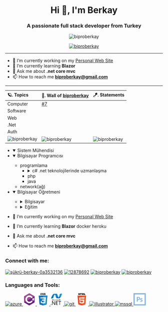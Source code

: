 <h1 align="center">Hi 👋, I'm Berkay</h1>
<h3 align="center">A passionate full stack developer from Turkey</h3>

<p align="center"> <img src="https://komarev.com/ghpvc/?username=biproberkay&label=Profile%20views&color=0e75b6&style=flat" alt="biproberkay" /> </p>

<p align="center"> <a href="https://github.com/ryo-ma/github-profile-trophy"><img src="https://github-profile-trophy.vercel.app/?username=biproberkay" alt="biproberkay" /></a> </p>

---



- 🔭 I’m currently working on my [Personal Web Site](https://github.com/users/biproberkay/projects/13)
- 🌱 I’m currently learning **Blazor**
- 💬 Ask me about **.net core mvc**
- 📫 How to reach me **biproberkay@gmail.com**

---



| 🪐. Topics                                                    | 📰. Wall of [biproberkay](https://github.com/biproberkay)     | 🪁. Statements                                                |
| :----------------------------------------------------------- | ------------------------------------------------------------ | ------------------------------------------------------------ |
| Computer                                                     | [#7](https://github.com/biproberkay/biproberkay/discussions/7#discussion-3736667) |                                                              |
| Software                                                     |                                                              |                                                              |
| Web                                                          |                                                              |                                                              |
| .Net                                                         |                                                              |                                                              |
| Auth                                                         |                                                              |                                                              |
| <img align="left" src="https://github-readme-stats.vercel.app/api/top-langs?username=biproberkay&show_icons=true&locale=en&layout=compact" alt="biproberkay" /> | <img align="center" src="https://github-readme-streak-stats.herokuapp.com/?user=biproberkay&" alt="biproberkay" /> | <img align="center" src="https://github-readme-stats.vercel.app/api?username=biproberkay&show_icons=true&locale=en" alt="biproberkay" /> |

<ul>
	<li>
		<details open>    
		    <summary>Sistem Mühendisi</summary>   
		</details>
	</li>
	<li>
	<details open>
		<summary>Bilgisayar Programcısı</summary>
		    <ul>
			<li>programlama
			    <ul>
				<li>
				    <details>
					<summary>c# .net teknolojilerinde uzmanlaşma</summary> 
					<ul>
					    <li>WPF öğrenerek başladım. küçün oyun, saat gibi uygulamalar yaptım</li>
					    <li>Microsoft .net core ile web frameworklerine başladım. mvc ve razor pages konusunda 		uzmanlaştım</li>
					    <li>katmanlı mirari öğrendim. ddd ve clean architecture konularını çalıştım</li>
					    <li>git versiyon kontrolü, agile scrum metodolojilerine dayanan azuredevops|githubprojects|bitbutckent&jira gibi proje yönetim toollarını deneyimledim</li>
					</ul>   
				    </details>
				</li>
				<li>php</li>
				<li>java</li>
		    </ul>
		</li>
		<li>network(ağ)</li>
	    </ul>   
	    </details>
	</li>
    <li>
        <details open>    
            <summary>Bilgisayar Öğretmeni</summary>
            <ul>
                <li>
                    <details>       				
                        <summary>Bilgisayar</summary>       
                        <details><summary>Yazılım</summary></details>    
                    </details> 
                </li>
                <li>
                    <details><summary>Eğitim</summary></details> 
                </li>
            </ul>  
        </details> 
    </li>   
</ul>

- 🔭 I’m currently working on my [Personal Web Site](https://github.com/users/biproberkay/projects/13)

- 🌱 I’m currently learning **Blazor** docker heroku

- 💬 Ask me about **.net core mvc**

- 📫 How to reach me **biproberkay@gmail.com**

<h3 align="left">Connect with me:</h3>
<p align="left">
<a href="https://linkedin.com/in/şükrü-berkay-0a3532136" target="blank"><img align="center" src="https://raw.githubusercontent.com/rahuldkjain/github-profile-readme-generator/master/src/images/icons/Social/linked-in-alt.svg" alt="şükrü-berkay-0a3532136" height="30" width="40" /></a>
<a href="https://stackoverflow.com/users/12878692" target="blank"><img align="center" src="https://raw.githubusercontent.com/rahuldkjain/github-profile-readme-generator/master/src/images/icons/Social/stack-overflow.svg" alt="12878692" height="30" width="40" /></a>
<a href="https://instagram.com/biproberkay" target="blank"><img align="center" src="https://raw.githubusercontent.com/rahuldkjain/github-profile-readme-generator/master/src/images/icons/Social/instagram.svg" alt="biproberkay" height="30" width="40" /></a>
<a href="https://www.youtube.com/c/biproberkay" target="blank"><img align="center" src="https://raw.githubusercontent.com/rahuldkjain/github-profile-readme-generator/master/src/images/icons/Social/youtube.svg" alt="biproberkay" height="30" width="40" /></a>
</p>

<h3 align="left">Languages and Tools:</h3>
<p align="left">
    <!--<a href="https://angular.io" target="_blank"> <img src="https://angular.io/assets/images/logos/angular/angular.svg" alt="angular" width="40" height="40" /> </a>-->
    <!--<a href="https://angular.io" target="_blank"> <img src="https://raw.githubusercontent.com/devicons/devicon/master/icons/angularjs/angularjs-original-wordmark.svg" alt="angularjs" width="40" height="40" /> </a>-->
    <a href="https://azure.microsoft.com/en-in/" target="_blank"> <img src="https://www.vectorlogo.zone/logos/microsoft_azure/microsoft_azure-icon.svg" alt="azure" width="40" height="40" /> </a>
    <!--<a href="https://www.blender.org/" target="_blank"> <img src="https://download.blender.org/branding/community/blender_community_badge_white.svg" alt="blender" width="40" height="40" /> </a>-->
    <a href="https://www.w3schools.com/cs/" target="_blank"> <img src="https://raw.githubusercontent.com/devicons/devicon/master/icons/csharp/csharp-original.svg" alt="csharp" width="40" height="40" /> </a>
    <a href="https://www.w3schools.com/css/" target="_blank"> <img src="https://raw.githubusercontent.com/devicons/devicon/master/icons/css3/css3-original-wordmark.svg" alt="css3" width="40" height="40" /> </a>
    <a href="https://dotnet.microsoft.com/" target="_blank"> <img src="https://raw.githubusercontent.com/devicons/devicon/master/icons/dot-net/dot-net-original-wordmark.svg" alt="dotnet" width="40" height="40" /> </a>
    <a href="https://git-scm.com/" target="_blank"> <img src="https://www.vectorlogo.zone/logos/git-scm/git-scm-icon.svg" alt="git" width="40" height="40" /> </a>
    <a href="https://www.w3.org/html/" target="_blank"> <img src="https://raw.githubusercontent.com/devicons/devicon/master/icons/html5/html5-original-wordmark.svg" alt="html5" width="40" height="40" /> </a>
    <a href="https://www.adobe.com/in/products/illustrator.html" target="_blank"> <img src="https://www.vectorlogo.zone/logos/adobe_illustrator/adobe_illustrator-icon.svg" alt="illustrator" width="40" height="40" /> </a>
    <!--<a href="https://ionicframework.com" target="_blank"> <img src="https://upload.wikimedia.org/wikipedia/commons/d/d1/Ionic_Logo.svg" alt="ionic" width="40" height="40" /> </a>-->
    <!--<a href="https://www.java.com" target="_blank"> <img src="https://raw.githubusercontent.com/devicons/devicon/master/icons/java/java-original.svg" alt="java" width="40" height="40" /> </a>-->
    <!--<a href="https://developer.mozilla.org/en-US/docs/Web/JavaScript" target="_blank"> <img src="https://raw.githubusercontent.com/devicons/devicon/master/icons/javascript/javascript-original.svg" alt="javascript" width="40" height="40" /> </a>-->
    <a href="https://www.microsoft.com/en-us/sql-server" target="_blank"> <img src="https://www.svgrepo.com/show/303229/microsoft-sql-server-logo.svg" alt="mssql" width="40" height="40" /> </a>
    <!--<a href="https://www.mysql.com/" target="_blank"> <img src="https://raw.githubusercontent.com/devicons/devicon/master/icons/mysql/mysql-original-wordmark.svg" alt="mysql" width="40" height="40" /> </a>-->
    <a href="https://www.photoshop.com/en" target="_blank"> <img src="https://raw.githubusercontent.com/devicons/devicon/master/icons/photoshop/photoshop-line.svg" alt="photoshop" width="40" height="40" /> </a>
    <!--<a href="https://www.php.net" target="_blank"> <img src="https://raw.githubusercontent.com/devicons/devicon/master/icons/php/php-original.svg" alt="php" width="40" height="40" /> </a>-->
    <!--<a href="https://postman.com" target="_blank"> <img src="https://www.vectorlogo.zone/logos/getpostman/getpostman-icon.svg" alt="postman" width="40" height="40" /> </a>-->
    <!--<a href="https://www.sqlite.org/" target="_blank"> <img src="https://www.vectorlogo.zone/logos/sqlite/sqlite-icon.svg" alt="sqlite" width="40" height="40" /> </a>-->
</p>






